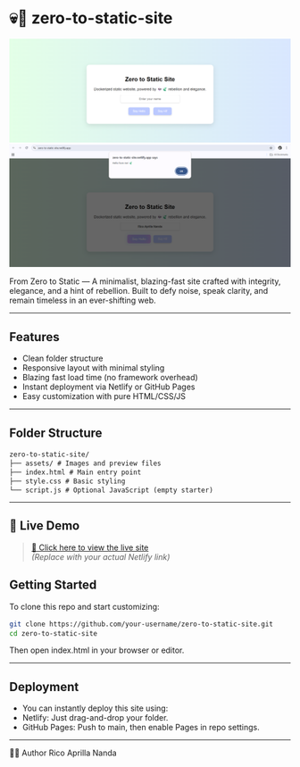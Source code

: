 # 💀🍃 zero-to-static-site

<p align="center">
  <img src="assets/1.png" alt="Preview 1" width="600"/>
  <br/>
  <img src="assets/2.png" alt="Preview 2" width="600"/>
</p>

From Zero to Static — A minimalist, blazing-fast site crafted with integrity, elegance, and a hint of rebellion. Built to defy noise, speak clarity, and remain timeless in an ever-shifting web.

---

## Features

- Clean folder structure
- Responsive layout with minimal styling
- Blazing fast load time (no framework overhead)
- Instant deployment via Netlify or GitHub Pages
- Easy customization with pure HTML/CSS/JS

---

## Folder Structure

```
zero-to-static-site/
├── assets/ # Images and preview files
├── index.html # Main entry point
├── style.css # Basic styling
└── script.js # Optional JavaScript (empty starter)
```

---


## 🐢 Live Demo

> [🔗 Click here to view the live site](https://your-netlify-url.netlify.app)  
> *(Replace with your actual Netlify link)*

## Getting Started

To clone this repo and start customizing:

```bash
git clone https://github.com/your-username/zero-to-static-site.git
cd zero-to-static-site
```
Then open index.html in your browser or editor.

---

## Deployment

- You can instantly deploy this site using:
- Netlify: Just drag-and-drop your folder.
- GitHub Pages: Push to main, then enable Pages in repo settings.

---

🍃🐢 Author Rico Aprilla Nanda



